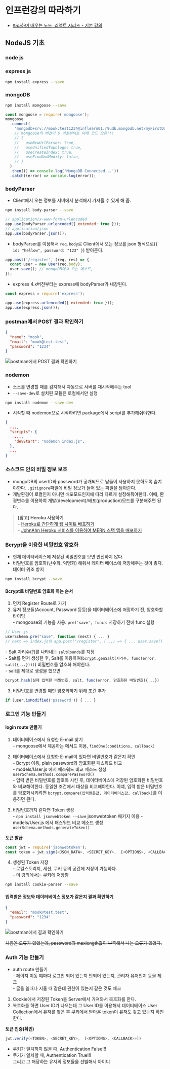# 인프런강의 따라하기

- [따라하며 배우는 노드, 리액트 시리즈 - 기본 강의](https://inf.run/MBce)

## NodeJS 기초

### node js

### express js

```bash
npm install express --save
```

### mongoDB

```bash
npm install mongoose --save
```

```js
const mongoose = require('mongoose');
mongoose
  .connect(
    'mongodb+srv://mook:test1234@inflearn01.r9udb.mongodb.net/myFirstDatabase?retryWrites=true&w=majority'
    // mongoose의 버전이 6 이상부터는 아래 코드 오류!!!
    // {
    //   useNewUrlParser: true,
    //   useUnifiedTopologe: true,
    //   useCreateIndex: true,
    //   useFindAndModify: false,
    // }
  )
  .then(() => console.log('MongoDB Connected...'))
  .catch((error) => console.log(error));
```

### bodyParser

- Client에서 오는 정보를 서버에서 분석해서 가져올 수 있게 해 줌.

```bash
npm install body-parser --save
```

```js
// application/x-www-form-urlencoded
app.use(bodyParser.urlencoded({ extended: true }));
// application/json
app.use(bodyParser.json());
```

- bodyParser를 이용해서 `req.body`로 Client에서 오는 정보를 json 형식으로(`{ id: "hellow", password: "123" }`) 받아준다.

```js
app.post('/register', (req, res) => {
  const user = new User(req.body);
  user.save(); // mongoDB에서 오는 메소드,
});
```

- express 4.x버전부터는 express에 bodyParser가 내장된다.

```js
const express = require('express');

app.use(express.urlencoded({ extended: true }));
app.use(express.json());
```

### postman에서 POST 결과 확인하기
```json
{
  "name": "mook",
  "email": "mook@test.test",
  "password": "1234"
}
```

![postman에서 POST 결과 확인하기](./images/07.postman_success.png)

### nodemon

- 소스를 변경할 때를 감지해서 자동으로 서버를 재시작해주는 tool
- `--save-dev`로 설치된 모듈은 로컬에서만 실행

```bash
npm install nodemon --save-dev
```

- 시작할 때 nodemon으로 시작하려면 package에서 script를 추가해줘야한다.

```json
{
  ...,
  "scripts": {
    ...,
    "devStart": "nodemon index.js",
  },
  ...
}
```

### 소스코드 안의 비밀 정보 보호

- mongoDB의 userID와 password가 공개되므로 남들이 사용하지 못하도록 숨겨야한다. `.gitignore`파일에 비밀 정보가 들어 있는 파일을 담아준다.
- 개발환경이 로컬인지 아니면 배포모드인지에 따라 다르게 설정해줘야한다. 이때, 환경변수를 이용하여 개발(development)/배포(production)모드를 구분해주면 된다.

> **[참고] Heroku 사용하기** \
> \- [Heroku로 간단하게 웹 사이트 배포하기](https://velog.io/@ansfls/Heroku로-간단하게-웹-사이트-배포하기) \
> \- [JohnAhn Heroku 서비스를 이용하여 MERN 스택 앱을 배포하기](https://youtu.be/qdoiwouykAg)

### Bcrypt을 이용한 비밀번호 암호화

- 현재 데이터베이스에 저장된 비밀번호를 보면 안전하지 않다.
- 비밀번호를 암호화(난수화, 익명화) 해줘서 데이터 베이스에 저장해주는 것이 좋다. 데이터 위조 방지

```bash
npm install bcrypt --save
```

#### Bcrypt로 비밀번호 암호화 하는 순서

1. 먼저 Register Route로 가기
2. 유저 정보들(Account, Password 등등)을 데이터베이스에 저장하기 전, 암호화할 타이밍 \
  \- mongoose의 기능을 사용. `pre('save', func)`: 저장하기 전에 func 실행
```js
// User.js
userSchema.pre("save", function (next) { ... }
// next => index.js의 app.post("/register", (...) => { ... user.save() }) 부분
```

  \- Salt 자리수(?)를 나타내는 `saltRounds`를 지정 \
  \- Salt를 먼저 생성한 후, Salt를 이용하여(`bcrypt.genSalt(자리수, func(error, salt){...})))`) 비밀번호를 암호화 해야한다. \
  \- salt를 제대로 생성을 했으면
```js
bcrypt.hash(실제 입력한 비밀번호, salt, func(error, 암호화된 비밀번호){...})
```

3. 비밀번호를 변경할 때만 암호화하기 위해 조건 추가
```js
if (user.isModified('password')) { ... }
```

### 로그인 기능 만들기

#### login route 만들기

1. 데이터베이스에서 요청한 E-mail 찾기 \
  \- mongoose에서 제공하는 메서드 이용, `findOne(conditions, callback)`

2. 데이터베이스에서 요청한 E-mail이 있다면 비밀번호가 같은지 확인 \
  \- Bcrypt 이용, plain password와 암호화된 패스워드 비교 \
  \- models/User.js 에서 패스워드 비교 메소드 생성 `userSchema.methods.comparePassword()` \
  \- 입력 받은 비밀번호를 암호화 시킨 후, 데이터베이스에 저장된 암호화된 비밀번호와 비교해야한다. 동일한 조건에서 대상을 비교해야한다. 이떄, 입력 받은 비밀번호를 암호화시키려면 `bcrypt.compare(입력받은값, 데이터베이스값, callback)`를 이용하면 된다.

3. 비밀번호까지 같다면 Token 생성 \
  \- `npm install jsonwebtoken --save` jsonwebtoken 패키지 이용
  \- models/User.js 에서 패스워드 비교 메소드 생성 `userSchema.methods.generateToken()`

**토큰 발급**
```js
const jwt = require('jsonwebtoken');
const token = jwt.sign(<JSON_DATA>, <SECRET_KEY>,  [<OPTIONS>, <CALLBACK>>]);
```

4. 생성된 Token 저장 \
  \- 로컬스토리지, 세션, 쿠키 등의 공간에 저장이 가능하다. \
  \- 이 강의에서는 쿠키에 저장함

```bash
npm install cookie-parser --save
```

#### 입력받은 정보와 데이터베이스 정보가 같은지 결과 확인하기
```json
{
  "email": "mook@test.test",
  "password": "1234"
}
```
![postman에서 결과 확인하기](images/12.postman_success.png)

~~처음엔 오류가 있었는데, password의 maxlength값이 부족해서 나는 오류가 있었다.~~

### Auth 기능 만들기
- auth route 만들기 \
  \- 페이지 이동 떄마다 로그인 되어 있는지 안되어 있는지, 관리자 유저인지 등을 체크 \
  \- 글을 쓸때나 지울 때 같은데 권한이 있는지 같은 것도 체크

1. Cookie에서 저장된 Token을 Server에서 가져와서 복호화를 한다.
2. 복호화를 하면 User ID가 나오는데 그 User ID를 이용해서 데이터베이스 User Collection에서 유저를 찾은 후 쿠키에서 받아온 token이 유저도 갖고 있는지 확인한다.

**토큰 인증(확인)**
  ```js
  jwt.verify(<TOKEN>, <SECRET_KEY>,  [<OPTIONS>, <CALLBACK>>])
  ```

   - 쿠키가 일치하지 않을 때, Authentication False!!!
   - 쿠기가 일치할 때, Authentication True!!! \
     그리고 그 해당하는  유저의 정보들을 선별해서 아이디  
